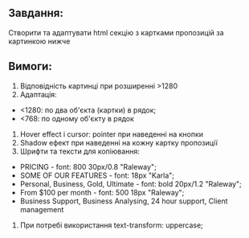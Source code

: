 ## Завдання:

Створити та адаптувати html секцію з картками пропозицій за картинкою нижче

## Вимоги:

1. Відповідність картинці при розширенні >1280
2. Адаптація:

- <1280: по два об'єкта (картки) в рядок;
- <768: по одному об'єкту в рядок

1. Hover effect і cursor: pointer при наведенні на кнопки
2. Shadow ефект при наведенні на кожну картку пропозиції
3. Шрифти та тeксти для копіювання:

- PRICING - font: 800 30px/0.8 "Raleway";
- SOME OF OUR FEATURES - font: 18px "Karla";
- Personal, Business, Gold, Ultimate - font: bold 20px/1.2 "Raleway";
- From $100 per month - font: 500 18px "Raleway";
- Business Support, Business Analysing, 24 hour support, Client management

1. При потребі використання text-transform: uppercase;
